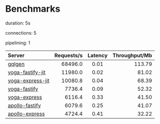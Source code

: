 # Benchmarks

duration: 5s

connections: 5

pipelining: 1


| Server                                                                                                            | Requests/s | Latency | Throughput/Mb |
| :--                                                                                                               | --:        | :-:     | --:           |
| [gqlgen](https://github.com/TheEdoRan/node-graphql-benchmarks/tree/main/benchmarks/gqlgen.js)                     | 68496.0    | 0.01    | 113.79        |
| [yoga-fastify-jit](https://github.com/TheEdoRan/node-graphql-benchmarks/tree/main/benchmarks/yoga-fastify-jit.js) | 11980.0    | 0.02    | 81.02         |
| [yoga-express-jit](https://github.com/TheEdoRan/node-graphql-benchmarks/tree/main/benchmarks/yoga-express-jit.js) | 10080.8    | 0.04    | 68.39         |
| [yoga-fastify](https://github.com/TheEdoRan/node-graphql-benchmarks/tree/main/benchmarks/yoga-fastify.js)         | 7736.4     | 0.09    | 52.32         |
| [yoga-express](https://github.com/TheEdoRan/node-graphql-benchmarks/tree/main/benchmarks/yoga-express.js)         | 6116.4     | 0.33    | 41.50         |
| [apollo-fastify](https://github.com/TheEdoRan/node-graphql-benchmarks/tree/main/benchmarks/apollo-fastify.js)     | 6079.6     | 0.25    | 41.07         |
| [apollo-express](https://github.com/TheEdoRan/node-graphql-benchmarks/tree/main/benchmarks/apollo-express.js)     | 4724.4     | 0.41    | 32.22         |
